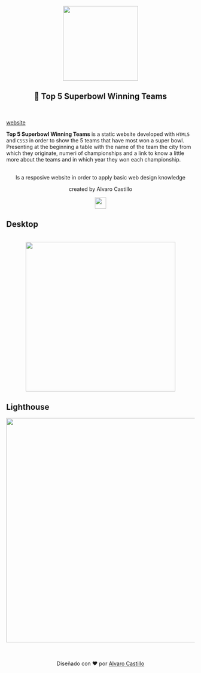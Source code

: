 <p align="center">
  <a href="https://github.com/Mrbanano"><img src="https://i.postimg.cc/ryH7BVwb/undraw-game-day-ucx9.png" height="200"></a>
</p>
</p>
<p align="center">
<h2 align="center">🏈 Top 5 Superbowl Winning Teams</h3>
<br>
</p>

[website](https://mrbanano.github.io/Top-Five-Superbowl-Winning-Teams/index.html)

 **Top 5 Superbowl Winning Teams** is a static website developed with `HTML5` and `CSS3` in order to show the 5 teams that have most won a super bowl.
  Presenting at the beginning a table with the name of the team the city from which they originate, numeri of championships and a link to know a little more about the teams and in which year they won each championship.

<p align="center">
<br>
 Is a resposive website in order to apply basic web design knowledge
 <br>
 <p align="center">created by Alvaro Castillo</p>
 </p>



<p align="center">
  <a href="https://github.com/Mrbanano"><img src="https://i.postimg.cc/fT7JqqM3/blanco2.png" height="30"></a>
</p>


## Desktop

<div align="center" >

<br>
<img width="400px" src="https://i.postimg.cc/RCsz5YVh/Captura-web-29-7-2021-123359-mrbanano-github-io.jpg" />

</div>



## Lighthouse



<div align="center" >

<img width="600px" src="https://i.postimg.cc/6QGvf620/codypage.png" />

</div>
<br>
<br>


<div align="center">

Diseñado con ♥️ por [Alvaro Castillo](https://www.linkedin.com/in/alvaro-castillo-c/)

<div>
